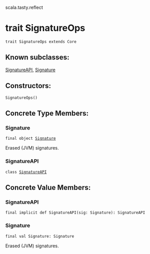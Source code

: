 scala.tasty.reflect
# trait SignatureOps

<pre><code class="language-scala" >trait SignatureOps extends Core</pre></code>
## Known subclasses:
<a href="./SignatureOps/SignatureAPI.md">SignatureAPI</a>, <a href="./SignatureOps/Signature$.md">Signature</a>
## Constructors:
<pre><code class="language-scala" >SignatureOps()</pre></code>

## Concrete Type Members:
### Signature
<pre><code class="language-scala" >final object <a href="./SignatureOps/Signature$.md">Signature</a></pre></code>
Erased (JVM) signatures.

### SignatureAPI
<pre><code class="language-scala" >class <a href="./SignatureOps/SignatureAPI.md">SignatureAPI</a></pre></code>
## Concrete Value Members:
### SignatureAPI
<pre><code class="language-scala" >final implicit def SignatureAPI(sig: Signature): SignatureAPI</pre></code>

### Signature
<pre><code class="language-scala" >final val Signature: Signature</pre></code>
Erased (JVM) signatures.


